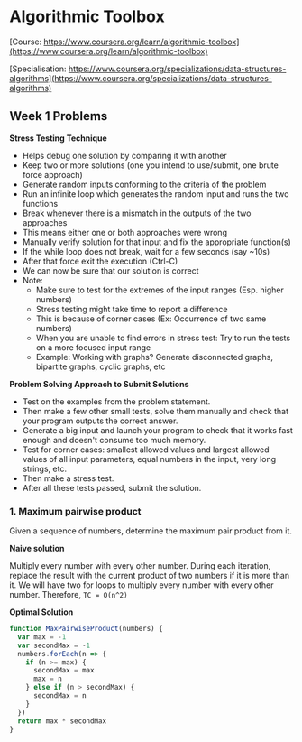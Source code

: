 # Algorithmic Toolbox 

[Course: https://www.coursera.org/learn/algorithmic-toolbox](https://www.coursera.org/learn/algorithmic-toolbox)

[Specialisation: https://www.coursera.org/specializations/data-structures-algorithms](https://www.coursera.org/specializations/data-structures-algorithms)

## Week 1 Problems 

**Stress Testing Technique**
- Helps debug one solution by comparing it with another
- Keep two or more solutions (one you intend to use/submit, one brute force approach)
- Generate random inputs conforming to the criteria of the problem
- Run an infinite loop which generates the random input and runs the two functions
- Break whenever there is a mismatch in the outputs of the two approaches
- This means either one or both approaches were wrong
- Manually verify solution for that input and fix the appropriate function(s)
- If the while loop does not break, wait for a few seconds (say ~10s)
- After that force exit the execution (Ctrl-C)
- We can now be sure that our solution is correct
- Note: 
  - Make sure to test for the extremes of the input ranges (Esp. higher numbers)
  - Stress testing might take time to report a difference
  - This is because of corner cases (Ex: Occurrence of two same numbers)
  - When you are unable to find errors in stress test: Try to run the tests on a more focused input range
  - Example: Working with graphs? Generate disconnected graphs, bipartite graphs, cyclic graphs, etc

**Problem Solving Approach to Submit Solutions**
- Test on the examples from the problem statement. 
- Then make a few other small tests, solve them manually and check that your program outputs the correct answer. 
- Generate a big input and launch your program to check that it works fast enough and doesn't consume too much memory. 
- Test for corner cases: smallest allowed values and largest allowed values of all input parameters, equal numbers in the input, very long strings, etc.
- Then make a stress test. 
- After all these tests passed, submit the solution.

### 1. Maximum pairwise product

Given a sequence of numbers, determine the maximum pair product from it.

**Naive solution**

Multiply every number with every other number. During each iteration, replace the result with the current product of two numbers if it is more than it. We will have two for loops to multiply every number with every other number. Therefore, `TC = O(n^2)`

**Optimal Solution**

```javascript
function MaxPairwiseProduct(numbers) {
  var max = -1
  var secondMax = -1
  numbers.forEach(n => {
    if (n >= max) {
      secondMax = max
      max = n
    } else if (n > secondMax) {
      secondMax = n
    }
  })
  return max * secondMax
}
```
